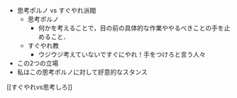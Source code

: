 - 思考ポルノ vs すぐやれ派閥
	- 思考ポルノ
		- 何かを考えることで，目の前の具体的な作業ややるべきことの手を止めること．
	- すぐやれ教
		- ウジウジ考えていないですぐにやれ！手をつけろと言う人々
- この2つの立場
- 私はこの思考ポルノに対して好意的なスタンス



[[すぐやれvs思考しろ]]